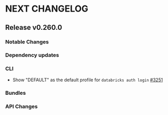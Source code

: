 # NEXT CHANGELOG

## Release v0.260.0

### Notable Changes

### Dependency updates

### CLI
* Show "DEFAULT" as the default profile for `databricks auth login` [#3251](https://github.com/databricks/cli/pull/3251)

### Bundles

### API Changes
